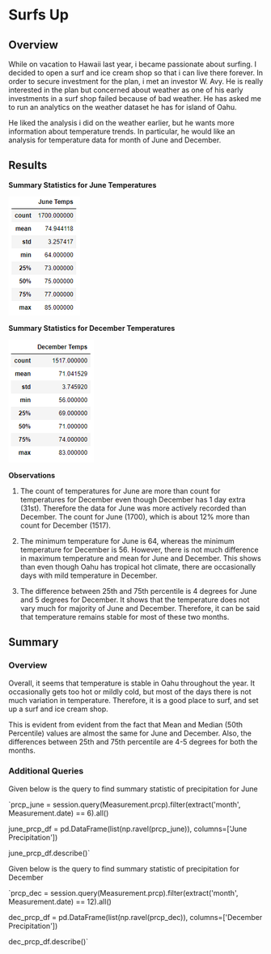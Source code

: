 # Surfs Up

## Overview

While on vacation to Hawaii last year, i became passionate about surfing. I decided to open a surf and ice cream shop so that i can live there forever. In order to secure investment for the plan, i met an investor W. Avy. He is really interested in the plan but concerned about weather as one of his early investments in a surf shop failed because of bad weather. He has asked me to run an analytics on the weather dataset he has for island of Oahu.    

He liked the analysis i did on the weather earlier, but he wants more information about temperature trends. In particular, he would like an analysis for temperature data for month of June and December.  

## Results

**Summary Statistics for June Temperatures**

![june_temps](./Images/june_temps.png)

**Summary Statistics for December Temperatures**

![dec_temps](./Images/dec_temps.png)

**Observations**

1. The count of temperatures for June are more than count for temperatures for December even though December has 1 day extra (31st). Therefore the data for June was more actively recorded than December. The count for June (1700), which is about 12% more than count for December (1517).    

2. The minimum temperature for June is 64, whereas the minimum temperature for December is 56. However, there is not much difference in maximum temperature and mean for June and December. This shows than even though Oahu has tropical hot climate, there are occasionally days with mild temperature in December.

3. The difference between 25th and 75th percentile is 4 degrees for June and 5 degrees for December. It shows that the temperature does not vary much for majority of June and December. Therefore, it can be said that temperature remains stable for most of these two months.

## Summary

### Overview

Overall, it seems that temperature is stable in Oahu throughout the year. It occasionally gets too hot or mildly cold, but most of the days there is not much variation in temperature. Therefore, it is a good place to surf, and set up a surf and ice cream shop.

This is evident from evident from the fact that Mean and Median (50th Percentile) values are almost the same for June and December. Also, the differences between 25th and 75th percentile are 4-5 degrees for both the months. 

### Additional Queries

Given below is the query to find summary statistic of precipitation for June

`prcp_june = session.query(Measurement.prcp).filter(extract('month', Measurement.date) == 6).all()

june_prcp_df = pd.DataFrame(list(np.ravel(prcp_june)), columns=['June Precipitation'])

june_prcp_df.describe()`

Given below is the query to find summary statistic of precipitation for December

`prcp_dec = session.query(Measurement.prcp).filter(extract('month', Measurement.date) == 12).all()

dec_prcp_df = pd.DataFrame(list(np.ravel(prcp_dec)), columns=['December Precipitation'])

dec_prcp_df.describe()`
